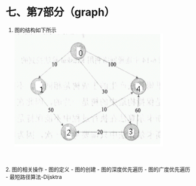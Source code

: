 # 七、第7部分（graph）
1. 图的结构如下所示
![graph](../images/graph.png "graph")
<br>
<br>
2. 图的相关操作
- 图的定义
- 图的创建
- 图的深度优先遍历
- 图的广度优先遍历
- 最短路径算法-Dijsktra
